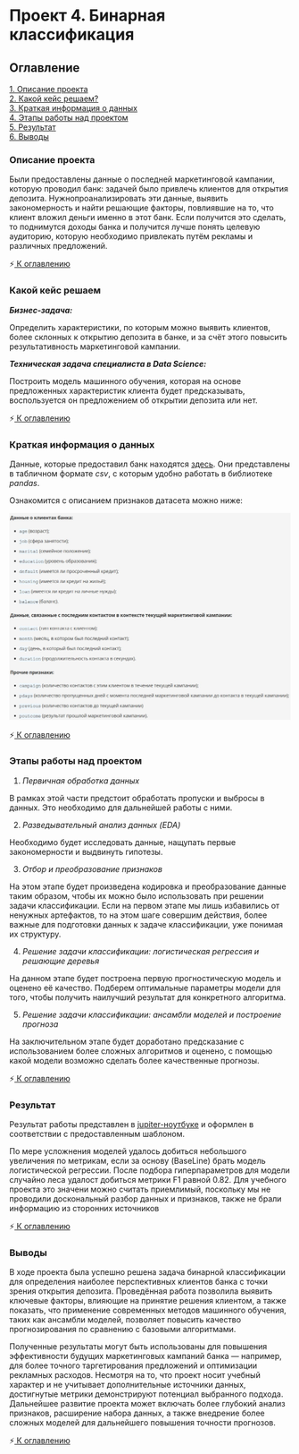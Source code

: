 # Проект 4. Бинарная классификация

## Оглавление
[1. Описание проекта](#Описание-проекта)  
[2. Какой кейс решаем?](#Какой-кейс-решаем)  
[3. Краткая информация о данных](#Краткая-информация-о-данных)  
[4. Этапы работы над проектом](#Этапы-работы-над-проектом)  
[5. Результат](#Результат-работы)    
[6. Выводы](#Выводы) 

### Описание проекта

Были предоставлены данные о последней маркетинговой кампании, которую проводил банк: задачей было привлечь клиентов для открытия депозита. Нужнопроанализировать эти данные, выявить закономерность и найти решающие факторы, повлиявшие на то, что клиент вложил деньги именно в этот банк. Если получится это сделать, то поднимутся доходы банка и получится лучше понять целевую аудиторию, которую необходимо привлекать путём рекламы и различных предложений.

:zap:[ К оглавлению](#Оглавление)


### Какой кейс решаем


***Бизнес-задача:***

Определить характеристики, по которым можно выявить клиентов, более склонных к открытию депозита в банке, и за счёт этого повысить результативность маркетинговой кампании.

***Техническая задача специалиста в Data Science:*** 

Построить модель машинного обучения, которая на основе предложенных характеристик клиента будет предсказывать, воспользуется он предложением об открытии депозита или нет.

:zap:[ К оглавлению](#Оглавление)


### Краткая информация о данных

Данные, которые предоставил банк находятся [здесь](https://github.com/romash23/project-4/blob/master/bank_fin.csv). Они представлены в табличном формате *csv*, с которым удобно работать в библиотеке *pandas*.

Ознакомится с описанием признаков датасета можно ниже:

<img src=https://raw.githubusercontent.com/romash23/project-4/refs/heads/master/table.jpg>

:zap:[ К оглавлению](#Оглавление)


### Этапы работы над проектом

1. *Первичная обработка данных*

В рамках этой части предстоит обработать пропуски и выбросы в данных. Это необходимо для дальнейшей работы с ними.

2. *Разведывательный анализ данных (EDA)*

Необходимо будет исследовать данные, нащупать первые закономерности и выдвинуть гипотезы.

3. *Отбор и преобразование признаков*

На этом этапе будет произведена кодировка и преобразование данные таким образом, чтобы их можно было использовать при решении задачи классификации. Если на первом этапе мы лишь избавились от ненужных артефактов, то на этом шаге совершим действия, более важные для подготовки данных к задаче классификации, уже понимая их структуру.

4. *Решение задачи классификации: логистическая регрессия и решающие деревья*

На данном этапе будет построена первую прогностическую модель и оценено её качество. Подберем оптимальные параметры модели для того, чтобы получить наилучший результат для конкретного алгоритма.

5. *Решение задачи классификации: ансамбли моделей и построение прогноза*

На заключительном этапе будет доработано предсказание с использованием более сложных алгоритмов и оценено, с помощью какой модели возможно сделать более качественные прогнозы.

:zap:[ К оглавлению](#Оглавление)

### Результат

Результат работы представлен в [jupiter-ноутбуке](https://github.com/romash23/project-4/blob/master/Project_4_ML.ipynb) и оформлен в соответствии с предоставленным шаблоном.

По мере усложнения моделей удалось добиться небольшого увеличения по метрикам, если за основу (BaseLine) брать модель логистической регрессии. После подбора гиперпараметров для модели случайно леса удалост добиться метрики F1 равной 0.82. Для учебного проекта это значени можно считать приемлимый, поскольку мы не проводили доскональный разбор данных и признаков, также не брали информацию из сторонних источников

:zap:[ К оглавлению](#Оглавление)


### Выводы

В ходе проекта была успешно решена задача бинарной классификации для определения наиболее перспективных клиентов банка с точки зрения открытия депозита. Проведённая работа позволила выявить ключевые факторы, влияющие на принятие решения клиентом, а также показать, что применение современных методов машинного обучения, таких как ансамбли моделей, позволяет повысить качество прогнозирования по сравнению с базовыми алгоритмами.

Полученные результаты могут быть использованы для повышения эффективности будущих маркетинговых кампаний банка — например, для более точного таргетирования предложений и оптимизации рекламных расходов. Несмотря на то, что проект носит учебный характер и не учитывает дополнительные источники данных, достигнутые метрики демонстрируют потенциал выбранного подхода. Дальнейшее развитие проекта может включать более глубокий анализ признаков, расширение набора данных, а также внедрение более сложных моделей для дальнейшего повышения точности прогнозов.

:zap:[ К оглавлению](#Оглавление)

